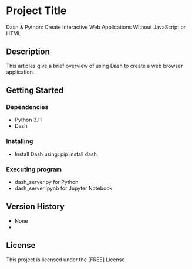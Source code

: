 # Project Title

Dash & Python: Create Interactive Web Applications Without JavaScript or HTML

## Description

This articles give a brief overview of using Dash to create a web browser application.

## Getting Started

### Dependencies

* Python 3.11
* Dash

### Installing

* Install Dash using: pip install dash

### Executing program

* dash_server.py for Python
* dash_server.ipynb for Jupyter Notebook

## Version History

* None
* 
## License

This project is licensed under the [FREE] License

